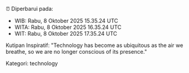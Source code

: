 ⏰ Diperbarui pada:
- WIB: Rabu, 8 Oktober 2025 15.35.24 UTC
- WITA: Rabu, 8 Oktober 2025 16.35.24 UTC
- WIT: Rabu, 8 Oktober 2025 17.35.24 UTC

Kutipan Inspiratif:
"Technology has become as ubiquitous as the air we breathe, so we are no longer conscious of its presence."


Kategori: technology

